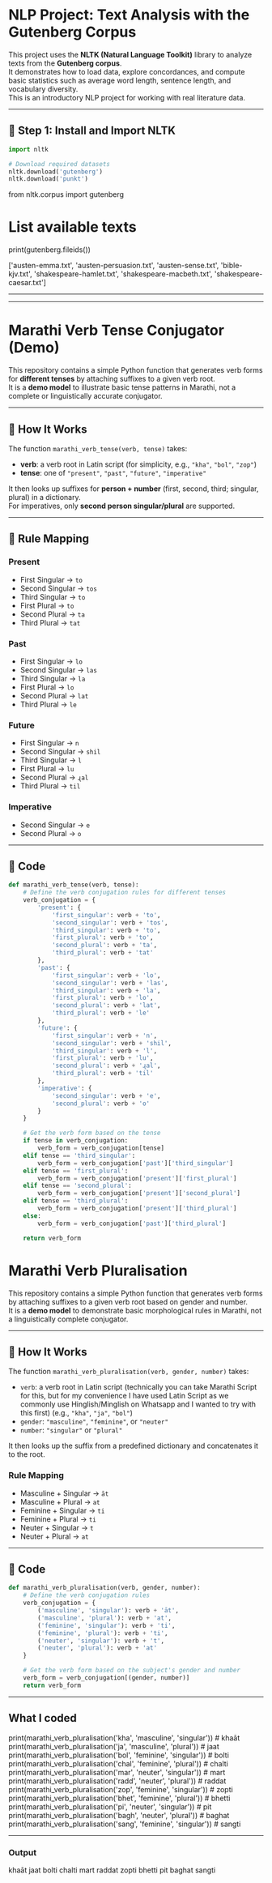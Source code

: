 # NLP Project: Text Analysis with the Gutenberg Corpus

This project uses the **NLTK (Natural Language Toolkit)** library to analyze texts from the **Gutenberg corpus**.  
It demonstrates how to load data, explore concordances, and compute basic statistics such as average word length, sentence length, and vocabulary diversity.  
This is an introductory NLP project for working with real literature data.

---

## 🔹 Step 1: Install and Import NLTK

```python
import nltk

# Download required datasets
nltk.download('gutenberg')
nltk.download('punkt')
```

from nltk.corpus import gutenberg

# List available texts
print(gutenberg.fileids())

['austen-emma.txt',
 'austen-persuasion.txt',
 'austen-sense.txt',
 'bible-kjv.txt',
 'shakespeare-hamlet.txt',
 'shakespeare-macbeth.txt',
 'shakespeare-caesar.txt']

---
---

# Marathi Verb Tense Conjugator (Demo)

This repository contains a simple Python function that generates verb forms for **different tenses** by attaching suffixes to a given verb root.  
It is a **demo model** to illustrate basic tense patterns in Marathi, not a complete or linguistically accurate conjugator.

---

## 🔹 How It Works
The function `marathi_verb_tense(verb, tense)` takes:
- **verb**: a verb root in Latin script (for simplicity, e.g., `"kha"`, `"bol"`, `"zop"`)  
- **tense**: one of `"present"`, `"past"`, `"future"`, `"imperative"`  

It then looks up suffixes for **person + number** (first, second, third; singular, plural) in a dictionary.  
For imperatives, only **second person singular/plural** are supported.  

---

## 🔹 Rule Mapping

### Present
- First Singular → `to`
- Second Singular → `tos`
- Third Singular → `to`
- First Plural → `to`
- Second Plural → `ta`
- Third Plural → `tat`

### Past
- First Singular → `lo`
- Second Singular → `las`
- Third Singular → `la`
- First Plural → `lo`
- Second Plural → `lat`
- Third Plural → `le`

### Future
- First Singular → `n`
- Second Singular → `shil`
- Third Singular → `l`
- First Plural → `lu`
- Second Plural → `ɻal`
- Third Plural → `til`

### Imperative
- Second Singular → `e`
- Second Plural → `o`

---

## 🔹 Code

```python
def marathi_verb_tense(verb, tense):
    # Define the verb conjugation rules for different tenses
    verb_conjugation = {
        'present': {
            'first_singular': verb + 'to',
            'second_singular': verb + 'tos',
            'third_singular': verb + 'to',
            'first_plural': verb + 'to',
            'second_plural': verb + 'ta',
            'third_plural': verb + 'tat'
        },
        'past': {
            'first_singular': verb + 'lo',
            'second_singular': verb + 'las',
            'third_singular': verb + 'la',
            'first_plural': verb + 'lo',
            'second_plural': verb + 'lat',
            'third_plural': verb + 'le'
        },
        'future': {
            'first_singular': verb + 'n',
            'second_singular': verb + 'shil',
            'third_singular': verb + 'l',
            'first_plural': verb + 'lu',
            'second_plural': verb + 'ɻal',
            'third_plural': verb + 'til'
        },
        'imperative': {
            'second_singular': verb + 'e',
            'second_plural': verb + 'o'
        }
    }

    # Get the verb form based on the tense
    if tense in verb_conjugation:
        verb_form = verb_conjugation[tense]
    elif tense == 'third_singular':
        verb_form = verb_conjugation['past']['third_singular']
    elif tense == 'first_plural':
        verb_form = verb_conjugation['present']['first_plural']
    elif tense == 'second_plural':
        verb_form = verb_conjugation['present']['second_plural']
    elif tense == 'third_plural':
        verb_form = verb_conjugation['present']['third_plural']
    else:
        verb_form = verb_conjugation['past']['third_plural']

    return verb_form
``` 

# Marathi Verb Pluralisation

This repository contains a simple Python function that generates verb forms by attaching suffixes to a given verb root based on gender and number.  
It is a **demo model** to demonstrate basic morphological rules in Marathi, not a linguistically complete conjugator.

---

## 🔹 How It Works
The function `marathi_verb_pluralisation(verb, gender, number)` takes:
- `verb`: a verb root in Latin script (technically you can take Marathi Script for this, but for my convenience I have used Latin Script as we commonly use Hinglish/Minglish on Whatsapp and I wanted to try with this first) (e.g., `"kha"`, `"ja"`, `"bol"`)  
- `gender`: `"masculine"`, `"feminine"`, or `"neuter"`  
- `number`: `"singular"` or `"plural"`

It then looks up the suffix from a predefined dictionary and concatenates it to the root.  

### Rule Mapping
- Masculine + Singular → `āt`  
- Masculine + Plural → `at`  
- Feminine + Singular → `ti`  
- Feminine + Plural → `ti`  
- Neuter + Singular → `t`  
- Neuter + Plural → `at`  

---

## 🔹 Code

```python
def marathi_verb_pluralisation(verb, gender, number):
    # Define the verb conjugation rules
    verb_conjugation = {
        ('masculine', 'singular'): verb + 'āt',
        ('masculine', 'plural'): verb + 'at',
        ('feminine', 'singular'): verb + 'ti',
        ('feminine', 'plural'): verb + 'ti',
        ('neuter', 'singular'): verb + 't',
        ('neuter', 'plural'): verb + 'at'
    }

    # Get the verb form based on the subject's gender and number
    verb_form = verb_conjugation[(gender, number)]
    return verb_form
```
---

## What I coded

print(marathi_verb_pluralisation('kha', 'masculine', 'singular'))   # khaāt
print(marathi_verb_pluralisation('ja', 'masculine', 'plural'))      # jaat
print(marathi_verb_pluralisation('bol', 'feminine', 'singular'))    # bolti
print(marathi_verb_pluralisation('chal', 'feminine', 'plural'))     # chalti
print(marathi_verb_pluralisation('mar', 'neuter', 'singular'))      # mart
print(marathi_verb_pluralisation('radd', 'neuter', 'plural'))       # raddat
print(marathi_verb_pluralisation('zop', 'feminine', 'singular'))    # zopti
print(marathi_verb_pluralisation('bhet', 'feminine', 'plural'))     # bhetti
print(marathi_verb_pluralisation('pi', 'neuter', 'singular'))       # pit
print(marathi_verb_pluralisation('bagh', 'neuter', 'plural'))       # baghat
print(marathi_verb_pluralisation('sang', 'feminine', 'singular'))   # sangti

---

### Output

khaāt
jaat
bolti
chalti
mart
raddat
zopti
bhetti
pit
baghat
sangti

